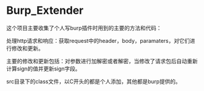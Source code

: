 ﻿# Burp_Extender

这个项目主要收集了个人写burp插件时用到的主要的方法和代码：

处理http请求和响应：获取request中的header，body，paramaters，对它们进行修改和更新。

主要的修改和更新包括：对参数进行加解密或者解密，当修改了请求包后自动重新计算sign的值并更新sign字段。

src目录下的class文件，以C开头的都是个人添加，其他都是burp提供的。